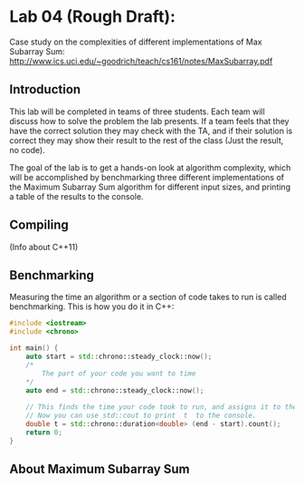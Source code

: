 # Lab 04 (Rough Draft): 

Case study on the complexities of different implementations of Max Subarray Sum:
http://www.ics.uci.edu/~goodrich/teach/cs161/notes/MaxSubarray.pdf

## Introduction

This lab will be completed in teams of three students. Each team will discuss how to solve the problem the lab presents. If a team feels that they have the correct solution they may check with the TA, and if their solution is correct they may show their result to the rest of the class (Just the result, no code).

The goal of the lab is to get a hands-on look at algorithm complexity, which will be accomplished by benchmarking three different implementations of the Maximum Subarray Sum algorithm for different input sizes, and printing a table of the results to the console.

## Compiling

(Info about C++11)

## Benchmarking

Measuring the time an algorithm or a section of code takes to run is called benchmarking. This is how you do it in C++:

```C++
#include <iostream>
#include <chrono>

int main() {
    auto start = std::chrono::steady_clock::now();
    /*
        The part of your code you want to time
    */
    auto end = std::chrono::steady_clock::now();
    
    // This finds the time your code took to run, and assigns it to the variable  t  as a double
    // Now you can use std::cout to print  t  to the console.
    double t = std::chrono::duration<double> (end - start).count();
    return 0;
}
```

## About Maximum Subarray Sum
